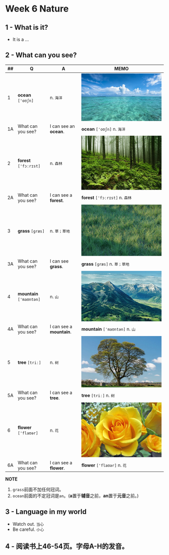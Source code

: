 # Week 6 Nature

## 1 - What is it?

* It is a ...

## 2 - What can you see?

| ##|   Q| A|MEMO|
|---|---|---|---|
|  1|**ocean** `['oʊʃn]`|n. `海洋`|![ocean](images/0601.png)|
| 1A|What can you see?|I can see an **ocean**.|**ocean** `['oʊʃn]` n. `海洋`|
|  2|**forest** `['fɔːrɪst]`|n. `森林`|![forest](images/0602.png)|
| 2A|What can you see?|I can see a **forest**.|**forest** `['fɔːrɪst]` n. `森林`|
|  3|**grass** `[ɡræs]`|n. `草；草地`|![grass](images/0603.png)|
| 3A|What can you see?|I can see **grass**.|**grass**  `[ɡræs]` n. `草；草地`|
|  4|**mountain** `['maʊntən]`|n. `山`|![mountain](images/0604.png)|
| 4A|What can you see?|I can see a **mountain**. |**mountain** `['maʊntən]` n. `山`|
|  5|**tree** `[triː]`|n. `树`|![tree](images/0605.png)|
| 5A|What can you see?|I can see a **tree**.|**tree**  `[triː]` n. `树`|
|  6|**flower** `['flaʊər]`|n. `花`|![flower](images/0606.png)|
| 6A|What can you see?|I can see a **flower**.|**flower**  `['flaʊər]`  n. `花`|

**NOTE**
1. `grass`前面不加任何冠词。
1. `ocean`前面的不定冠词是`an`。(**a**置于**辅音**之前，**an**置于**元音**之前。)

## 3 - Language in my world

* Watch out.  `当心`
* Be careful. `小心`

## 4 - 阅读书上46-54页。字母A-H的发音。
